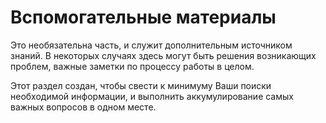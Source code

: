 # Вспомогательные материалы

Это необязательна часть, и служит дополнительным источником знаний. В некоторых случаях здесь могут быть решения возникающих проблем, важные заметки по процессу работы в целом.

Этот раздел создан, чтобы свести к минимуму Ваши поиски необходимой информации, и выполнить аккумулирование самых важных вопросов в одном месте.
